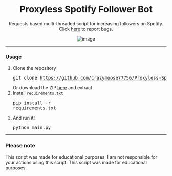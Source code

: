 <br/>
<div align="center">

  # Proxyless Spotify Follower Bot
  Requests based multi-threaded script for increasing followers on Spotify. Click <a href="https://github.com/crazymoose77756/Proxyless-Spotify-Follow-Bot/issues">here</a> to report bugs.
  
  ![image](https://user-images.githubusercontent.com/102762968/161622560-22f88eae-709e-4c07-a66e-8147dd3d43dd.png)

</div>

--------------------------------------

### Usage

1. Clone the repository <pre>git clone https://github.com/crazymoose77756/Proxyless-Spotify-Follow-Bot.git</pre>
Or download the ZIP <a href="https://github.com/crazymoose77756/Proxyless-Spotify-Follow-Bot/archive/refs/heads/main.zip">here</a> and extract
2. Install `requirements.txt` <pre>pip install -r requirements.txt</pre>
3. And run it! <pre>python main.py</pre>

--------------------------------------

### Please note

This script was made for educational purposes, I am not responsible for your actions using this script. This script was made for educational purposes.
